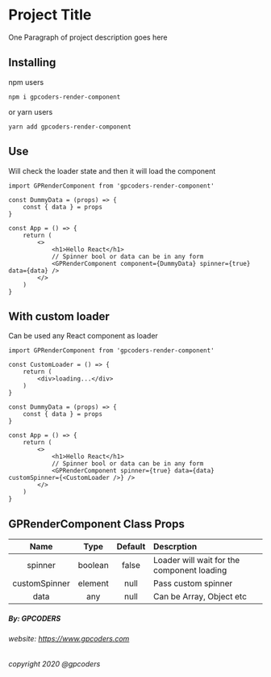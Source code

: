 # Project Title
One Paragraph of project description goes here

## Installing
npm users
````
npm i gpcoders-render-component
````
 or yarn users
````
yarn add gpcoders-render-component
````

## Use
Will check the loader state and then it will load the component
````
import GPRenderComponent from 'gpcoders-render-component'

const DummyData = (props) => {
    const { data } = props
}

const App = () => {
    return (
        <>
            <h1>Hello React</h1>
            // Spinner bool or data can be in any form
            <GPRenderComponent component={DummyData} spinner={true} data={data} />
        </>
    )
}
````

## With custom loader
Can be used any React component as loader
````
import GPRenderComponent from 'gpcoders-render-component'

const CustomLoader = () => {
    return (
        <div>loading...</div>
    )
}

const DummyData = (props) => {
    const { data } = props
}

const App = () => {
    return (
        <>
            <h1>Hello React</h1>
            // Spinner bool or data can be in any form
            <GPRenderComponent spinner={true} data={data} customSpinner={<CustomLoader />} />
        </>
    )
}
````

## GPRenderComponent Class Props

| Name   |      Type      |  Default | Descrption |
|:----------:|:-------------:|:----:|:------|
| spinner |  boolean | false | Loader will wait for the component loading |
| customSpinner | element | null | Pass custom spinner |
| data | any | null | Can be Array, Object etc |

##### By: GPCODERS
###### website: https://www.gpcoders.com
###### copyright 2020 @gpcoders